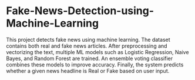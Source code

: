 # Fake-News-Detection-using-Machine-Learning
This project detects fake news using machine learning. The dataset contains both real and fake news articles. After preprocessing and vectorizing the text, multiple ML models such as Logistic Regression, Naive Bayes, and Random Forest are trained. An ensemble voting classifier combines these models to improve accuracy. Finally, the system predicts whether a given news headline is Real or Fake  based on user input.
